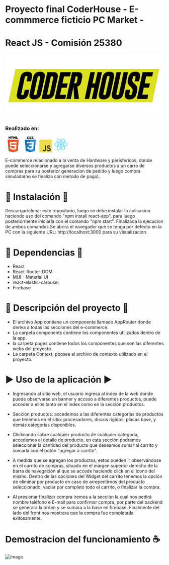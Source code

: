 # Proyecto final CoderHouse - E-commmerce ficticio PC Market - 


# React JS - Comisión 25380 

![image](https://github.com/joaquin-leonel/ecommerce/blob/master/public/media/coderLogo.png)

### Realizado en:

<img src="https://raw.githubusercontent.com/github/explore/80688e429a7d4ef2fca1e82350fe8e3517d3494d/topics/html/html.png" alt="HTML Logo" width="50" height="50"/> <img src="https://raw.githubusercontent.com/github/explore/80688e429a7d4ef2fca1e82350fe8e3517d3494d/topics/css/css.png" alt="CSS Logo" width="50" height="50"/> <img src="https://raw.githubusercontent.com/github/explore/80688e429a7d4ef2fca1e82350fe8e3517d3494d/topics/javascript/javascript.png" alt="JavaScript Logo" width="40" height="40"/> <img src="https://raw.githubusercontent.com/github/explore/80688e429a7d4ef2fca1e82350fe8e3517d3494d/topics/react/react.png" alt="React Logo" width="50" height="50"/>


E-commerce relacionado a la venta de Hardware y perisfericos, donde puede seleccionarse y agregarse diversos productos a un carro de compras para su posterior generacion de pedido y luego compra simulada(no se finaliza con metodo de pago).

# :blue_book: Instalación :blue_book:

Descargar/clonar este repositorio, luego se debe instalar la aplicacion haciendo uso del comando "npm install react-app", para luego posteriormente iniciarla con el comando "npm start". Finalizada la ejecucion de ambos comandos Se abrira el navegador que se tenga por defecto en la PC con la siguiente URL:  http://localhost:3000 para su visualizacion.

# :notebook: Dependencias :notebook:

- React
- React-Router-DOM 
- MUI - Material UI 
- react-elastic-carousel
- Firebase

# :blue_book: Descripción del proyecto :blue_book:

- El archivo App contiene un componente llamado AppRouter donde deriva a todas las secciones del e-commerce.
- La carpeta components contiene los componentes utilizados dentro de la app. 
- la carpeta pages contiene todos los componentes que son las diferentes webs del proyecto.
- La carpeta Context, poosee el archivo de contexto utilizado en el proyecto.

# :arrow_forward: Uso de la aplicación :arrow_forward:

- Ingresando al sitio web, el usuario ingresa al index de la web donde puede observarse un banner y acceso a diferentes productos, puede acceder a ellos tanto en el index como en la sección productos.

- Sección productos: accedemos a las diferentes categorías de productos que tenemos en el sitio: procesadores, discos rígidos, placas base, y demás categorías disponibles.

- Clickeando sobre cualquier producto de cualquier categoría, accedemos al detalle de producto, en esta sección podremos seleccionar la cantidad del producto que deseamos sumar al carrito y sumarla con el botón "agregar a carrito".
- A medida que se agregan los productos, estos pueden ir observándose en el carrito de compras, situado en el margen superior derecho de la barra de navegación al que se accede haciendo click en el icono del mismo. Dentro de las opciones del Widget del carrito tenemos la opción de eliminar por producto en caso de arrepentirnos del producto seleccionado, vaciar por completo todo el carrito, o finalizar la compra.

- Al presionar finalizar compra iremos a la sección la cual nos pedirá nombre teléfono e E-mail para confirmar compra, por parte del backend se generara la orden y se sumara a la base en firebase. Finalmente del lado del front nos mostrara que la compra fue completada exitosamente.

# Demostracion del funcionamiento :coffee:

![image](https://github.com/joaquin-leonel/ecommerce/blob/master/public/media/Demo.gif)



